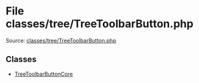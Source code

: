 File classes/tree/TreeToolbarButton.php
=========

Source: [classes/tree/TreeToolbarButton.php](https://github.com/PrestaShop/PrestaShop/blob/1.6.0.7/classes/tree/TreeToolbarButton.php)


Classes
-------

* [TreeToolbarButtonCore](class.TreeToolbarButtonCore.md)


